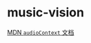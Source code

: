 # music-vision

[MDN `audioContext` 文档](https://developer.mozilla.org/zh-CN/docs/Web/API/AudioContext)
